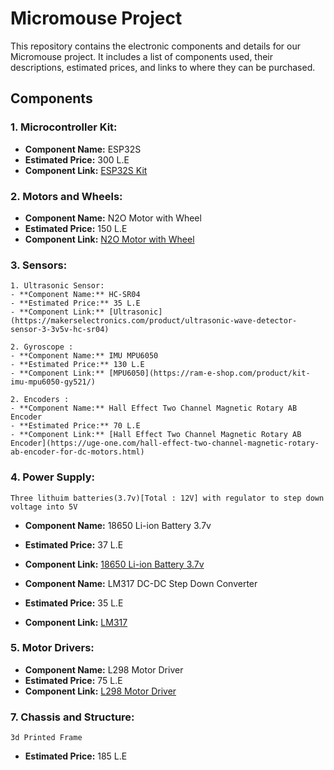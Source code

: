 # Micromouse Project

This repository contains the electronic components and details for our Micromouse project. It includes a list of components used, their descriptions, estimated prices, and links to where they can be purchased.

## Components

### 1. Microcontroller Kit:
- **Component Name:** ESP32S
- **Estimated Price:** 300 L.E
- **Component Link:** [ESP32S Kit](https://ram-e-shop.com/product/kit-esp32-esp32s/)

### 2. Motors and Wheels:
- **Component Name:** N2O Motor with Wheel
- **Estimated Price:** 150 L.E
- **Component Link:** [N2O Motor with Wheel](https://makerselectronics.com/product/miniq-motor-wheel-set-motor-wheel-6mm-bracket-for-n20-gear-motor/)

### 3. Sensors:
    1. Ultrasonic Sensor:
    - **Component Name:** HC-SR04
    - **Estimated Price:** 35 L.E
    - **Component Link:** [Ultrasonic](https://makerselectronics.com/product/ultrasonic-wave-detector-sensor-3-3v5v-hc-sr04)

    2. Gyroscope :
    - **Component Name:** IMU MPU6050
    - **Estimated Price:** 130 L.E
    - **Component Link:** [MPU6050](https://ram-e-shop.com/product/kit-imu-mpu6050-gy521/)

    2. Encoders :
    - **Component Name:** Hall Effect Two Channel Magnetic Rotary AB Encoder
    - **Estimated Price:** 70 L.E
    - **Component Link:** [Hall Effect Two Channel Magnetic Rotary AB Encoder](https://uge-one.com/hall-effect-two-channel-magnetic-rotary-ab-encoder-for-dc-motors.html)

### 4. Power Supply:
    Three lithuim batteries(3.7v)[Total : 12V] with regulator to step down voltage into 5V 
- **Component Name:** 18650 Li-ion Battery 3.7v
- **Estimated Price:** 37 L.E
- **Component Link:** [18650 Li-ion Battery 3.7v](https://circuit-electronics.com/product/18650-li-ion-battery-3-7v-2200mah-used/)

- **Component Name:** LM317 DC-DC Step Down Converter
- **Estimated Price:** 35 L.E
- **Component Link:** [LM317](https://circuit-electronics.com/product/lm317-dc-dc-step-down-converter-module/)

### 5. Motor Drivers:
- **Component Name:** L298 Motor Driver
- **Estimated Price:** 75 L.E
- **Component Link:** [L298 Motor Driver](https://circuit-electronics.com/product/l298-motor-driver-module/)

### 7. Chassis and Structure:
    3d Printed Frame  
- **Estimated Price:** 185 L.E

